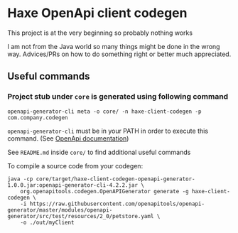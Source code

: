 # Haxe OpenApi client codegen

This project is at the very beginning so probably nothing works

I am not from the Java world so many things might be done in the wrong way.
Advices/PRs on how to do something right or better much appreciated.


## Useful commands
### Project stub under `core` is generated using following command
`openapi-generator-cli meta -o core/ -n haxe-client-codegen -p com.company.codegen`

`openapi-generator-cli` must be in your PATH in order to execute this command. (See [OpenApi documentation](https://github.com/OpenAPITools/openapi-generator#launcher-script))

See `README.md` inside `core/` to find additional useful commands

To compile a source code from your codegen:
```
java -cp core/target/haxe-client-codegen-openapi-generator-1.0.0.jar:openapi-generator-cli-4.2.2.jar \
    org.openapitools.codegen.OpenAPIGenerator generate -g haxe-client-codegen \
    -i https://raw.githubusercontent.com/openapitools/openapi-generator/master/modules/openapi-generator/src/test/resources/2_0/petstore.yaml \
    -o ./out/myClient
```